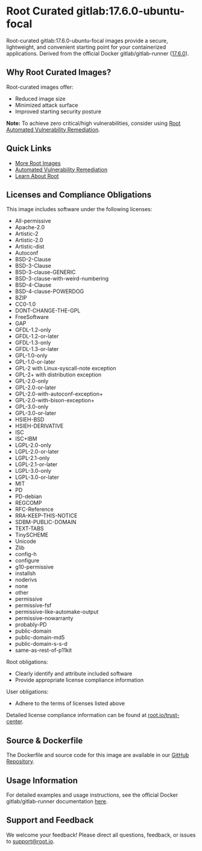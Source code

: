 # Root Curated gitlab:17.6.0-ubuntu-focal

Root-curated gitlab:17.6.0-ubuntu-focal images provide a secure, lightweight, and convenient starting point for your containerized applications. Derived from the official Docker gitlab/gitlab-runner ([17.6.0](https://hub.docker.com/layers/gitlab/gitlab-runner/v17.6.0/images/sha256-26c7fac3fad2702d073595872e27e94360a2514393fccf3f4f2810f274e3eaa6)).

## Why Root Curated Images?
Root-curated images offer:
- Reduced image size
- Minimized attack surface
- Improved starting security posture

**Note:** To achieve zero critical/high vulnerabilities, consider using [Root Automated Vulnerability Remediation](https://app.root.io).

## Quick Links
- [More Root Images](https://images.root.io)
- [Automated Vulnerability Remediation](https://app.root.io)
- [Learn About Root](https://www.root.io)

## Licenses and Compliance Obligations
This image includes software under the following licenses:
- All-permissive
- Apache-2.0
- Artistic-2
- Artistic-2.0
- Artistic-dist
- Autoconf
- BSD-2-Clause
- BSD-3-Clause
- BSD-3-clause-GENERIC
- BSD-3-clause-with-weird-numbering
- BSD-4-Clause
- BSD-4-clause-POWERDOG
- BZIP
- CC0-1.0
- DONT-CHANGE-THE-GPL
- FreeSoftware
- GAP
- GFDL-1.2-only
- GFDL-1.2-or-later
- GFDL-1.3-only
- GFDL-1.3-or-later
- GPL-1.0-only
- GPL-1.0-or-later
- GPL-2 with Linux-syscall-note exception
- GPL-2+ with distribution exception
- GPL-2.0-only
- GPL-2.0-or-later
- GPL-2.0-with-autoconf-exception+
- GPL-2.0-with-bison-exception+
- GPL-3.0-only
- GPL-3.0-or-later
- HSIEH-BSD
- HSIEH-DERIVATIVE
- ISC
- ISC+IBM
- LGPL-2.0-only
- LGPL-2.0-or-later
- LGPL-2.1-only
- LGPL-2.1-or-later
- LGPL-3.0-only
- LGPL-3.0-or-later
- MIT
- PD
- PD-debian
- REGCOMP
- RFC-Reference
- RRA-KEEP-THIS-NOTICE
- SDBM-PUBLIC-DOMAIN
- TEXT-TABS
- TinySCHEME
- Unicode
- Zlib
- config-h
- configure
- g10-permissive
- installsh
- noderivs
- none
- other
- permissive
- permissive-fsf
- permissive-like-automake-output
- permissive-nowarranty
- probably-PD
- public-domain
- public-domain-md5
- public-domain-s-s-d
- same-as-rest-of-p11kit


Root obligations:
- Clearly identify and attribute included software
- Provide appropriate license compliance information

User obligations:
- Adhere to the terms of licenses listed above

Detailed license compliance information can be found at [root.io/trust-center](https://root.io/trust-center).

## Source & Dockerfile
The Dockerfile and source code for this image are available in our [GitHub Repository](https://github.com/rootio-avr/public-image-catalog/tree/feature/license/ubuntu/gitlab/17.6.0-ubuntu-focal/).

## Usage Information
For detailed examples and usage instructions, see the official Docker gitlab/gitlab-runner documentation [here](https://hub.docker.com/r/gitlab/gitlab-runner).

## Support and Feedback
We welcome your feedback! Please direct all questions, feedback, or issues to [support@root.io](mailto:support@root.io).